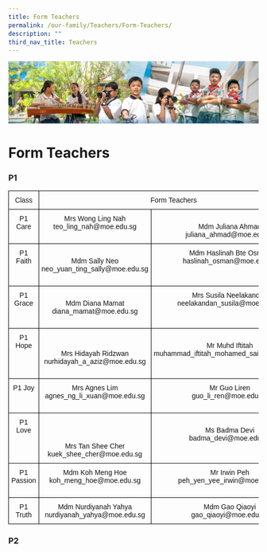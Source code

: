 ```yaml
---
title: Form Teachers
permalink: /our-family/Teachers/Form-Teachers/
description: ""
third_nav_title: Teachers
---
```

![](/images/AboutUs.jpg)

Form Teachers
=============

### **P1**

<style type="text/css">
.tg  {border-collapse:collapse;border-spacing:0;}
.tg td{border-color:black;border-style:solid;border-width:1px;font-family:Arial, sans-serif;font-size:14px;
  overflow:hidden;padding:10px 5px;word-break:normal;}
.tg th{border-color:black;border-style:solid;border-width:1px;font-family:Arial, sans-serif;font-size:14px;
  font-weight:normal;overflow:hidden;padding:10px 5px;word-break:normal;}
.tg .tg-21zi{color:#121212;text-align:center;vertical-align:top}
</style>
<table class="tg">
<thead>
  <tr>
    <th class="tg-21zi">Class</th>
    <th class="tg-21zi" colspan="2">Form Teachers</th>
  </tr>
</thead>
<tbody>
  <tr>
    <td class="tg-21zi">P1 Care</td>
    <td class="tg-21zi">Mrs Wong Ling Nah<br>teo_ling_nah@moe.edu.sg</td>
    <td class="tg-21zi"> <br>Mdm Juliana Ahmad<br>juliana_ahmad@moe.edu.sg<br> </td>
  </tr>
  <tr>
    <td class="tg-21zi">P1 Faith</td>
    <td class="tg-21zi"> <br>Mdm Sally Neo<br>neo_yuan_ting_sally@moe.edu.sg<br><br></td>
    <td class="tg-21zi">Mdm Haslinah Bte Osman<br>haslinah_osman@moe.edu.sg<br> </td>
  </tr>
  <tr>
    <td class="tg-21zi">P1 Grace</td>
    <td class="tg-21zi"> <br>Mdm Diana Mamat<br>diana_mamat@moe.edu.sg<br><br></td>
    <td class="tg-21zi">Mrs Susila Neelakandan<br>neelakandan_susila@moe.edu.sg</td>
  </tr>
  <tr>
    <td class="tg-21zi">P1 Hope</td>
    <td class="tg-21zi"><br><br>Mrs Hidayah Ridzwan<br>nurhidayah_a_aziz@moe.edu.sg</td>
    <td class="tg-21zi"><br>Mr Muhd Iftitah<br>muhammad_iftitah_mohamed_said@moe.edu.sg<br><br><br></td>
  </tr>
  <tr>
    <td class="tg-21zi">P1 Joy</td>
    <td class="tg-21zi">Mrs Agnes Lim<br>agnes_ng_li_xuan@moe.edu.sg</td>
    <td class="tg-21zi">Mr Guo Liren<br>guo_li_ren@moe.edu.sg<br><br></td>
  </tr>
  <tr>
    <td class="tg-21zi">P1 Love</td>
    <td class="tg-21zi"> <br><br><br>Mrs Tan Shee Cher<br>kuek_shee_cher@moe.edu.sg <br></td>
    <td class="tg-21zi"> <br>Ms Badma Devi<br>badma_devi@moe.edu.sg<br><br></td>
  </tr>
  <tr>
    <td class="tg-21zi">P1 Passion</td>
    <td class="tg-21zi">Mdm Koh Meng Hoe<br>koh_meng_hoe@moe.edu.sg</td>
    <td class="tg-21zi">Mr Irwin Peh<br>peh_yen_yee_irwin@moe.edu.sg<br><br></td>
  </tr>
  <tr>
    <td class="tg-21zi">P1 Truth</td>
    <td class="tg-21zi">Mdm Nurdiyanah Yahya<br>nurdiyanah_yahya@moe.edu.sg</td>
    <td class="tg-21zi">Mdm Gao Qiaoyi<br>gao_qiaoyi@moe.edu.sg<br></td>
  </tr>
</tbody>
</table>

### **P2**
